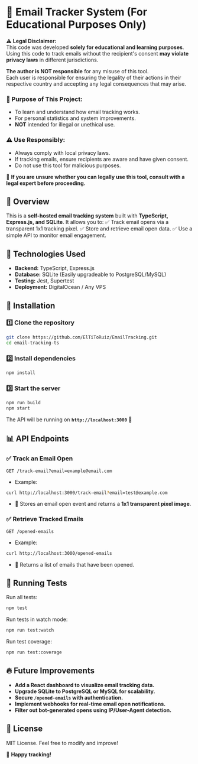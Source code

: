 # 📩 Email Tracker System (For Educational Purposes Only)

⚠️ **Legal Disclaimer:**  
This code was developed **solely for educational and learning purposes**.  
Using this code to track emails without the recipient's consent **may violate privacy laws** in different jurisdictions.  

**The author is NOT responsible** for any misuse of this tool.  
Each user is responsible for ensuring the legality of their actions in their respective country and accepting any legal consequences that may arise.  

### 🚀 Purpose of This Project:
- To learn and understand how email tracking works.
- For personal statistics and system improvements.
- **NOT** intended for illegal or unethical use.  

### ⚠️ Use Responsibly:
- Always comply with local privacy laws.
- If tracking emails, ensure recipients are aware and have given consent.
- Do not use this tool for malicious purposes.

🔹 **If you are unsure whether you can legally use this tool, consult with a legal expert before proceeding.**  

## 🚀 Overview
This is a **self-hosted email tracking system** built with **TypeScript, Express.js, and SQLite**. It allows you to:
✅ Track email opens via a transparent 1x1 tracking pixel.
✅ Store and retrieve email open data.
✅ Use a simple API to monitor email engagement.

## 🔧 Technologies Used
- **Backend:** TypeScript, Express.js
- **Database:** SQLite (Easily upgradeable to PostgreSQL/MySQL)
- **Testing:** Jest, Supertest
- **Deployment:** DigitalOcean / Any VPS

## 📌 Installation
### 1️⃣ Clone the repository
```bash
git clone https://github.com/ElTiToRuiz/EmailTracking.git
cd email-tracking-ts
```

### 2️⃣ Install dependencies
```bash
npm install
```

### 3️⃣ Start the server
```bash
npm run build
npm start
```

The API will be running on **`http://localhost:3000`** 🚀

## 📊 API Endpoints
### ✅ Track an Email Open
`GET /track-email?email=example@email.com`

- Example:
```bash
curl http://localhost:3000/track-email?email=test@example.com
```
- 📌 Stores an email open event and returns a **1x1 transparent pixel image**.

### ✅ Retrieve Tracked Emails
`GET /opened-emails`

- Example:
```bash
curl http://localhost:3000/opened-emails
```
- 📌 Returns a list of emails that have been opened.

## 🧪 Running Tests
Run all tests:
```bash
npm test
```
Run tests in watch mode:
```bash
npm run test:watch
```
Run test coverage:
```bash
npm run test:coverage
```

## 🔥 Future Improvements
- **Add a React dashboard to visualize email tracking data.**
- **Upgrade SQLite to PostgreSQL or MySQL for scalability.**
- **Secure `/opened-emails` with authentication.**
- **Implement webhooks for real-time email open notifications.**
- **Filter out bot-generated opens using IP/User-Agent detection.**

## 📄 License
MIT License. Feel free to modify and improve!

🚀 **Happy tracking!**

